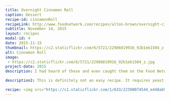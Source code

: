 ```yaml
---
title: Overnight Cinnamon Roll
caption: Dessert
recipe-id: cinnamonRoll
recipeLink: http://www.foodnetwork.com/recipes/alton-brown/overnight-cinnamon-rolls-recipe.html
subtitle: November 14, 2015
layout: recipes
modal-id: 4
date: 2015-11-15
thumbnail: https://c2.staticflickr.com/6/5721/22986819916_92b1eb1504_z.jpg
alt: Cinnamon Roll
image: 
 - https://c2.staticflickr.com/6/5721/22986819916_92b1eb1504_z.jpg
project-date: 2015
description: I had heard of these and even caught them on the Food Network. So, for our first wedding anniversary, I thought I'd make a fancy breakfast. Enter:<a href="http://www.foodnetwork.com/recipes/alton-brown/overnight-cinnamon-rolls-recipe.html" target="_blank"> Alton Brown's Overnight Cinnamon Rolls</a>.

description2: This is definitely not an easy recipe. It requires yeast, letting things rise, and confidence. I think I watched the video of how to make these a few hundred times. 

recipe: <img src="https://c1.staticflickr.com/1/633/22390074544_e448ab5f4e_z.jpg"/><br/><br/>The basics of this recipe includes mixing the ingredients and kneading for a while. Getting the dough just right, then letting it rise/double in volume for over 2 hours. After that, rolling out the dough, spreading the cinnamon mixture, and creating your roll. After slicing, you refrigerate for up to 16 hours and bake them the next morning. <img src="https://c2.staticflickr.com/6/5709/22986799216_c9f99e173d_z.jpg"/> <br/><br/>
---
```

